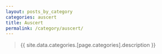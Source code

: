 ```yaml
---
layout: posts_by_category
categories: auscert
title: Auscert
permalink: /category/auscert/
---
```

> {{ site.data.categories.[page.categories].description }}